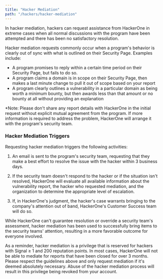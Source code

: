 ```yaml
---
title: "Hacker Mediation"
path: "/hackers/hacker-mediation"
---
```


In hacker mediation, hackers can request assistance from HackerOne in extreme cases when all normal discussions with the program have been attempted and there has been no satisfactory resolution.

Hacker mediation requests commonly occur when a program's behavior is clearly out of sync with what is outlined on their Security Page. Examples include:
* A program promises to reply within a certain time period on their Security Page, but fails to do so.
* A program claims a domain is in scope on their Security Page, then makes a last minute change to pull it out of scope based on your report
* A program clearly outlines a vulnerability in a particular domain as being worth a minimum bounty, but then awards less than that amount or no bounty at all without providing an explanation

*Note: Please don't share any report details with HackerOne in the initial request without explicit mutual agreement from the program. If more information is required to address the problem, HackerOne will arrange it with the program's security team.

### Hacker Mediation Triggers
Requesting hacker mediation triggers the following activities:
1) An email is sent to the program's security team, requesting that they make a best effort to resolve the issue with the hacker within 3 business days. 

2) If the security team doesn't respond to the hacker or if the situation isn't resolved, HackerOne will evaluate all available information about the vulnerability report, the hacker who requested mediation, and the organization to determine the appropriate level of escalation. 

3) If, in HackerOne's judgment, the hacker's case warrants bringing to the company's attention out of band, HackerOne's Customer Success team will do so.

While HackerOne can't guarantee resolution or override a security team's assessment, hacker mediation has been used to successfully bring items to the security teams' attention, resulting in a more favorable outcome for everyone involved.
 
As a reminder, hacker mediation is a privilege that is reserved for hackers with Signal ≥ 1 and 200 reputation points. In most cases, HackerOne will not be able to mediate for reports that have been closed for over 3 months. Please respect the guidelines above and only request mediation if it's deemed absolutely necessary. Abuse of the hacker mediation process will result in this privilege being revoked from your account. 
